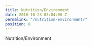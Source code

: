 ```yaml
---
title: Nutrition/Environment
date: 2016-10-23 05:04:00 Z
permalink: "/nutrition-environment/"
position: 8
---
```


Nutrition/Environment 